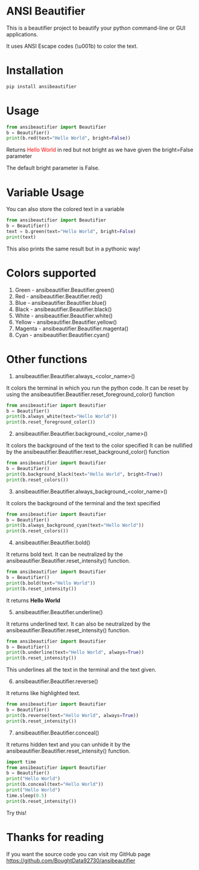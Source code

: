 # ANSI Beautifier

This is a beautifier project to beautify your python command-line or GUI applications.

It uses ANSI Escape codes (\u001b) to color the text.

# Installation
``` Python
pip install ansibeautifier
```

# Usage
``` Python
from ansibeautifier import Beautifier
b = Beautifier()
print(b.red(text="Hello World", bright=False))
```

Returns <span style="color: red;">Hello World</span> in red but not bright as we have given the bright=False parameter

The default bright parameter is False.


# Variable Usage

You can also store the colored text in a variable
``` Python
from ansibeautifier import Beautifier
b = Beautifier()
text = b.green(text="Hello World", bright=False)
print(text)
```

This also prints the same result but in a pythonic way!

# Colors supported

1. Green - ansibeautifier.Beautifier.green()
2. Red - ansibeautifier.Beautifier.red()
3. Blue - ansibeautifier.Beautifier.blue()
4. Black - ansibeautifier.Beautifier.black()
5. White - ansibeautifier.Beautifier.white()
6. Yellow - ansibeautifier.Beautifier.yellow()
7. Magenta - ansibeautifier.Beautifier.magenta()
8. Cyan - ansibeautifier.Beautifier.cyan()

# Other functions

1. ansibeautifier.Beautifier.always_<color_name>()

It colors the terminal in which you run the python code. It can be reset by using the ansibeautifier.Beautifier.reset_foreground_color() function

``` Python
from ansibeautifier import Beautifier
b = Beautifier()
print(b.always_white(text="Hello World"))
print(b.reset_foreground_color())
```

2. ansibeautifier.Beautifier.background_<color_name>()

It colors the background of the text to the color specified
It can be nullified by the ansibeautifier.Beautifier.reset_background_color() function

``` Python
from ansibeautifier import Beautifier
b = Beautifier()
print(b.background_black(text="Hello World", bright=True))
print(b.reset_colors())
```

3. ansibeautifier.Beautifier.always_background_<color_name>()

It colors the background of the terminal and the text specified

``` Python
from ansibeautifier import Beautifier
b = Beautifier()
print(b.always_background_cyan(text="Hello World"))
print(b.reset_colors())
```

4. ansibeautifier.Beautifier.bold()

It returns bold text. It can be neutralized by the ansibeautifier.Beautifier.reset_intensity() function.

``` Python
from ansibeautifier import Beautifier
b = Beautifier()
print(b.bold(text="Hello World"))
print(b.reset_intensity())
```

It returns <b>Hello World</b>

5. ansibeautifier.Beautifier.underline()

It returns underlined text. It can also be neutralized by the ansibeautifier.Beautifier.reset_intensity() function.

``` Python
from ansibeautifier import Beautifier
b = Beautifier()
print(b.underline(text="Hello World", always=True))
print(b.reset_intensity())
```
This underlines all the text in the terminal and the text given.

6. ansibeautifier.Beautifier.reverse()

It returns like highlighted text.

``` Python
from ansibeautifier import Beautifier
b = Beautifier()
print(b.reverse(text="Hello World", always=True))
print(b.reset_intensity())
```

7. ansibeautifier.Beautifier.conceal()

It returns hidden text and you can unhide it by the ansibeautifier.Beautifier.reset_intensity() function.

``` Python
import time
from ansibeautifier import Beautifier
b = Beautifier()
print("Hello World")
print(b.conceal(text="Hello World"))
print("Hello World")
time.sleep(0.5)
print(b.reset_intensity())
```

Try this!

# Thanks for reading

If you want the source code you can visit my GitHub page
https://github.com/BoughtData92730/ansibeautifier